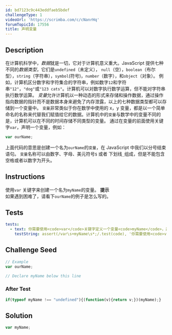 ```yaml
---
id: bd7123c9c443eddfaeb5bdef
challengeType: 1
videoUrl: 'https://scrimba.com/c/cNanrHq'
forumTopicId: 17556
title: 声明变量
---
```


## Description
<section id='description'>
在计算机科学中，<dfn>数据</dfn>就是一切，它对于计算机意义重大。JavaScript 提供七种不同的<dfn>数据类型</dfn>，它们是<code>undefined</code>（未定义）， <code>null</code>（空），<code>boolean</code>（布尔型），<code>string</code>（字符串），<code>symbol</code>(符号)，<code>number</code>（数字），和<code>object</code>（对象）。
例如，计算机区分数字和字符集合的字符串，例如数字<code>12</code>和字符串<code>"12"</code>，<code>"dog"</code>或<code>"123 cats"</code>。计算机可以对数字执行数学运算，但不能对字符串执行数学运算。
<dfn>变量</dfn>允许计算机以一种动态的形式来存储和操作数据，通过操作指向数据的指针而不是数据本身来避免了内存泄露，以上的七种数据类型都可以存储到一个变量中。
<code>变量</code>非常类似于你在数学中使用的 x，y 变量，都是以一个简单命名的名称来代替我们赋值给它的数据。计算机中的<code>变量</code>与数学中的变量不同的是，计算机可以在不同的时间存储不同类型的变量。
通过在变量的前面使用关键字<code>var</code>，声明一个变量，例如：

```js
var ourName;
```

上面代码的意思是创建一个名为<code>ourName</code>的<code>变量</code>，在 JavaScript 中我们以分号结束语句。
<code>变量</code>名称可以由数字、字母、美元符号<code>$</code> 或者 下划线<code>_</code>组成，但是不能包含空格或者以数字为开头。
</section>

## Instructions
<section id='instructions'>
使用<code>var</code> 关键字来创建一个名为<code>myName</code>的变量。
<strong>提示</strong><br>如果遇到困难了，请看下<code>ourName</code>的例子是怎么写的。
</section>

## Tests
<section id='tests'>

```yml
tests:
  - text: 你需要使用<code>var</code>关键字定义一个变量<code>myName</code>，并使用分号结尾。
    testString: assert(/var\s+myName\s*;/.test(code), '你需要使用<code>var</code>关键字定义一个变量<code>myName</code>。并使用分号结尾。');

```

</section>

## Challenge Seed
<section id='challengeSeed'>

<div id='js-seed'>

```js
// Example
var ourName;

// Declare myName below this line

```

</div>


### After Test
<div id='js-teardown'>

```js
if(typeof myName !== "undefined"){(function(v){return v;})(myName);}
```

</div>

</section>

## Solution
<section id='solution'>


```js
var myName;
```

</section>
